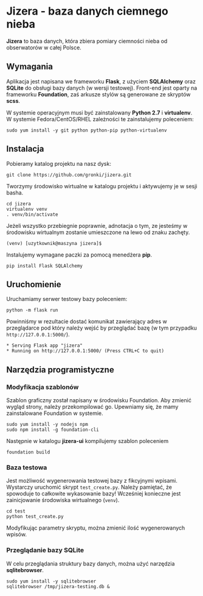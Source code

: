 # Jizera - baza danych ciemnego nieba

**Jizera** to baza danych, która zbiera pomiary ciemności nieba
od obserwatorów w całej Polsce.

## Wymagania

Aplikacja jest napisana we frameworku **Flask**, z użyciem **SQLAlchemy** oraz **SQLite** do obsługi bazy danych (w wersji testowej). Front-end jest oparty na frameworku **Foundation**, zaś arkusze stylów są generowane ze skryptów **scss**.

W systemie operacyjnym
musi być zainstalowany **Python 2.7** i **virtualenv**. W systemie Fedora/CentOS/RHEL zależności te zainstalujemy poleceniem:
```
sudo yum install -y git python python-pip python-virtualenv
```

## Instalacja

Pobieramy katalog projektu na nasz dysk:

```
git clone https://github.com/gronki/jizera.git
```

Tworzymy środowisko wirtualne w katalogu projektu i aktywujemy je
w sesji basha.
```
cd jizera
virtualenv venv
. venv/bin/activate
```
Jeżeli wszystko przebiegnie poprawnie, adnotacja o tym, ze jesteśmy w środowisku wirtualnym zostanie umieszczone na lewo od znaku zachęty.
```
(venv) [uzytkownik@maszyna jizera]$
```
Instalujemy wymagane paczki za pomocą menedżera **pip**.
```
pip install Flask SQLAlchemy
```
## Uruchomienie
Uruchamiamy serwer testowy bazy poleceniem:
```
python -m flask run
```
Powinniśmy w rezultacie dostać komunikat zawierający adres w przeglądarce pod który należy wejść by przeglądać bazę (w tym przypadku ``http://127.0.0.1:5000/``).
```
* Serving Flask app "jizera"
* Running on http://127.0.0.1:5000/ (Press CTRL+C to quit)
```


## Narzędzia programistyczne

### Modyfikacja szablonów

Szablon graficzny został napisany w środowisku Foundation. Aby zmienić wygląd strony,
należy przekompilować go. Upewniamy się, że mamy zainstalowane Foundation w systemie.
```
sudo yum install -y nodejs npm
sudo npm install -g foundation-cli
```
Następnie w katalogu **jizera-ui** kompilujemy szablon poleceniem
```
foundation build
```

###  Baza testowa

Jest możliwość wygenerowania testowej bazy z fikcyjnymi wpisami. Wystarczy uruchomić
skrypt ``test_create.py``. Należy pamiętać, że spowoduje to całkowite wykasowanie bazy!
Wcześniej konieczne jest zainicjowanie środowiska wirtualnego (``venv``).
```
cd test
python test_create.py
```
Modyfikując parametry skryptu, można zmienić ilość wygenerowanych wpisów.

### Przeglądanie bazy SQLite

W celu przeglądania struktury bazy danych, można użyć narzędzia **sqlitebrowser**.
```
sudo yum install -y sqlitebrowser
sqlitebrowser /tmp/jizera-testing.db &
```
